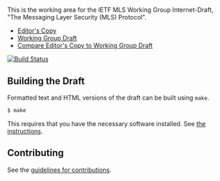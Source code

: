 # 

This is the working area for the IETF MLS Working Group Internet-Draft, "The Messaging Layer Security (MLS) Protocol".

* [Editor's Copy](https://github.com/mlswg/mls-protocol/blob/master/draft-ietf-mls-protocol.md)
* [Working Group Draft](https://tools.ietf.org/html/draft-ietf-mls-protocol)
* [Compare Editor's Copy to Working Group Draft](https://github.com/mlswg/mls-protocol/compare/draft-ietf-mls-protocol-00...master)

[![Build Status](https://travis-ci.org/mlswg/mls-protocol.svg?branch=master)](https://travis-ci.org/mlswg/mls-protocol)

## Building the Draft

Formatted text and HTML versions of the draft can be built using `make`.

```sh
$ make
```

This requires that you have the necessary software installed.  See
[the instructions](https://github.com/martinthomson/i-d-template/blob/master/doc/SETUP.md).


## Contributing

See the
[guidelines for contributions](https://github.com/mlswg/mls-protocol/blob/master/CONTRIBUTING.md).
